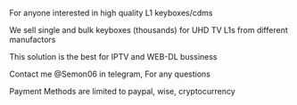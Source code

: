 For anyone interested in high quality L1 keyboxes/cdms

We sell single and bulk keyboxes (thousands) for UHD TV L1s from different manufactors

This solution is the best for IPTV and WEB-DL bussiness

Contact me @Semon06 in telegram, For any questions

Payment Methods are limited to paypal, wise, cryptocurrency 
